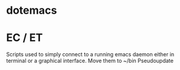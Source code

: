 # dotemacs

# EC / ET
Scripts used to simply connect to a running emacs daemon either in terminal or a graphical interface. Move them to ~/bin
Pseudoupdate
